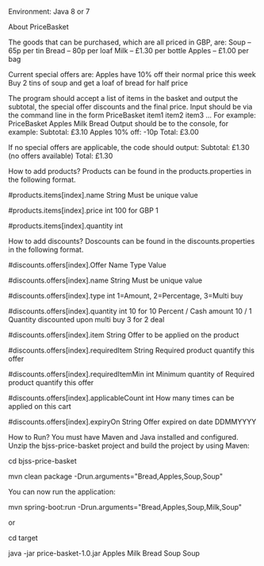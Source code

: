 Environment: Java 8 or 7

About PriceBasket

The goods that can be purchased, which are all priced in GBP, are: 
Soup – 65p per tin 
Bread – 80p per loaf 
Milk – £1.30 per bottle 
Apples – £1.00 per bag 

Current special offers are: 
Apples have 10% off their normal price this week 
Buy 2 tins of soup and get a loaf of bread for half price 
 
The program should accept a list of items in the basket and output the subtotal, the special offer discounts and the final price. Input should be via the command line in the form PriceBasket item1 item2 item3 … 
For example: PriceBasket Apples Milk Bread 
Output should be to the console, for example: 
Subtotal: £3.10 
Apples 10% off: -10p 
Total: £3.00 

If no special offers are applicable, the code should output: 
Subtotal: £1.30 
(no offers available) 
Total: £1.30

How to add products?
Products can be found in the products.properties in the following format.

#products.items[index].name 		   String 	Must be unique value

#products.items[index].price		   int		100 for GBP 1

#products.items[index].quantity		int

How to add discounts?
Doscounts can be found in the discounts.properties in the following format.

#discounts.offers[index].Offer     Name				Type		Value

#discounts.offers[index].name 					String		Must be unique value

#discounts.offers[index].type 					int			1=Amount, 2=Percentage, 3=Multi buy

#discounts.offers[index].quantity		int			10 for 10 Percent / Cash amount 10	/ 1 Quantity discounted upon multi buy 3 for 2 deal

#discounts.offers[index].item					        String		Offer to be applied on the product

#discounts.offers[index].requiredItem			  String		Required product quantify this offer

#discounts.offers[index].requiredItemMin		int			Minimum quantity of Required product quantify this offer

#discounts.offers[index].applicableCount		int 		How many times can be applied on this cart

#discounts.offers[index].expiryOn				     String 		Offer expired on date DDMMYYYY

How to Run?
You must have Maven and Java installed and configured. Unzip the bjss-price-basket project and build the project by using Maven:

cd bjss-price-basket

mvn clean package -Drun.arguments="Bread,Apples,Soup,Soup"

You can now run the application:

mvn spring-boot:run -Drun.arguments="Bread,Apples,Soup,Milk,Soup"

or

cd target

java -jar price-basket-1.0.jar Apples Milk Bread Soup Soup
